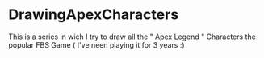 # DrawingApexCharacters
This is a series in wich I try to draw all the " Apex Legend " Characters the popular FBS Game ( I've neen playing it for 3 years :) 
